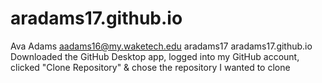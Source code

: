 # aradams17.github.io
Ava Adams
aadams16@my.waketech.edu
aradams17
aradams17.github.io
Downloaded the GitHub Desktop app, logged into my GitHub account, clicked "Clone Repository" & chose the repository I wanted to clone